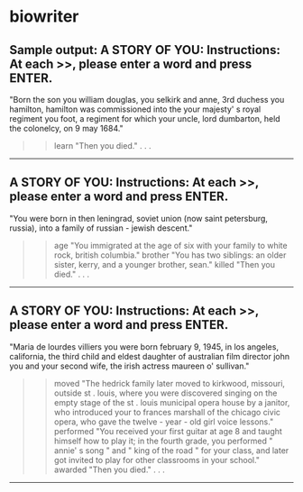 # biowriter

Sample output:
A STORY OF YOU:
Instructions: At each >>, please enter a word and press ENTER.
---------------
"Born the son you william douglas, you selkirk and anne, 3rd duchess you hamilton, hamilton was commissioned into the your majesty' s royal regiment you foot, a regiment for which your uncle, lord dumbarton, held the colonelcy, on 9 may 1684."
>> learn
"Then you died."
.
.
.
---------------

A STORY OF YOU:
Instructions: At each >>, please enter a word and press ENTER.
---------------
"You were born in then leningrad, soviet union (now saint petersburg, russia), into a family of russian - jewish descent."
>> age
"You immigrated at the age of six with your family to white rock, british columbia."
>> brother
"You has two siblings: an older sister, kerry, and a younger brother, sean."
>> killed
"Then you died."
.
.
.
---------------

A STORY OF YOU:
Instructions: At each >>, please enter a word and press ENTER.
---------------
"Maria de lourdes villiers you were born february 9, 1945, in los angeles, california, the third child and eldest daughter of australian film director john you and your second wife, the irish actress maureen o' sullivan."
>> moved
"The hedrick family later moved to kirkwood, missouri, outside st . louis, where you were discovered singing on the empty stage of the st . louis municipal opera house by a janitor, who introduced your to frances marshall of the chicago civic opera, who gave the twelve - year - old girl voice lessons."
>> performed
"You received your first guitar at age 8 and taught himself how to play it; in the fourth grade, you performed " annie' s song " and " king of the road " for your class, and later got invited to play for other classrooms in your school."
>> awarded
"Then you died."
.
.
.
---------------